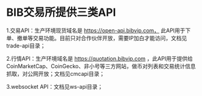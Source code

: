 # BIB交易所提供三类API  

1.交易API：生产环境现货域名是  https://open-api.bibvip.com，  此API用于下单、撤单等交易功能。目前只对合作伙伴开放，需要IP加白才能访问，文档见trade-api目录；  

2.行情API：生产环境域名是  https://quotation.bibvip.com  ，此API用于提供给CoinMarketCap、CoinGecko、非小号等三方网站，做币对列表和交易统计信息抓取，对公网开放；文档见cmcapi目录；    

3.websocket API：文档见ws-api目录；
